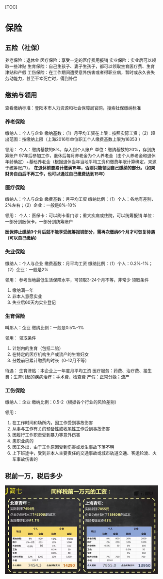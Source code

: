[TOC]

# 保险
## 五险（社保）
养老保险：退休金
医疗保险：享受一定的医疗费用报销
实业保险：实业后可以领取一些津贴
生育保险：自己生孩子、妻子生孩子，都可以领取生育医疗费、生育津贴和产假
工伤保险：在工作期间遭受意外伤害或者得职业病，暂时或永久丧失劳动能力，甚至不幸死亡时，得到补偿

## 缴纳与领用
查看缴纳标准：登陆本市人力资源和社会保障局官网，搜索社保缴纳标准

### 养老保险
缴纳人：个人与企业
缴纳基数：（1）月平均工资在上限：按照实际工资；（2）超出范围：按缴纳上限（上海2016年单位职工个人缴费基数上限为16353 ）

领用：
个人：缴纳基数的8%，存入到个人账户
单位：缴纳基数的20%，存到统筹账户
97年后参加工作，退休后每月养老金为个人养老金（由个人养老金和退休年龄确定）+基础养老金（根据退休当年当地平均工资和缴费年限计算确定，来源于统筹账户）。
**在退休前要累计缴满15年，否则只能领回自己缴纳的部分。（如果财务自由后不再工作，也可以通过自己缴费达到15年）**

### 医疗保险
缴纳人：个人与企业
缴费基数：月平均工资
缴纳比例：（1）个人：各地有差别，2%左右；（2）企业：一般是8%-10%

领用：
个人：医保卡：可以刷卡看门诊；重大疾病或住院，可以统筹报销
单位：一部分到医保卡，一部分到统筹账户

**医保停止缴纳3个月后就不能享受统筹报销部分，需再次缴纳6个月才可恢复待遇（可以自己缴纳）**

### 失业保险
缴纳人：个人与企业
缴费基数：月平均工资
缴纳比例：（1）个人：0.2%-1%；（2）企业：一般是2%

领用：
参考当地最低生活保障水平，可领取3-24个月不等，非常少
领取条件
1. 缴纳满一年
2. 非本人意愿实业
3. 失业后60天内实业登记

### 生育保险
叫那人：企业
缴纳比例：一般是0.5%-1%

领用：
领取条件
1. 计划内的生育（包括二胎）
2. 在特定的医疗机构生产或流产的生育妇女
3. 分娩前已累计缴费的时长（0-12月不等）

待遇：
生育津贴：本企业上一年度月平均工资
医疗服务：药费、治疗费、接生费；生育引起的疾病治疗；手术费、检查费
产假：正常分娩；流产

### 工伤保险
缴纳人：企业
缴纳比例：0.5-2（根据各个行业的风险差别）

领用：
1. 在工作时间和场所内，因工作受到事故伤害
2. 从事与工作有关的预备性或收尾性工作受到事故伤害
3. 因履行工作职责受到暴力等意外伤害
4. 患职业病的
5. 因工外出，由于工作原因受到伤害或发生事故下落不明
6. 上下班途中，受到非本人主要责任的交通事故或城市轨道交通、客运轮渡、火车事故伤害的

## 税前一万，税后多少
![税前一万元税后多少钱](./media/税前一万元税后多少钱.png)
